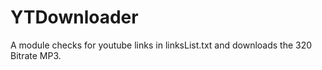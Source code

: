 # YTDownloader

A module checks for youtube links in linksList.txt and downloads the 320 Bitrate MP3.
